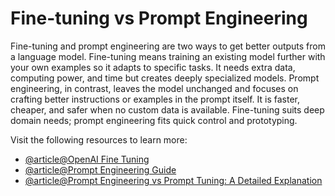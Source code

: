 # Fine-tuning vs Prompt Engineering

Fine-tuning and prompt engineering are two ways to get better outputs from a language model. Fine-tuning means training an existing model further with your own examples so it adapts to specific tasks. It needs extra data, computing power, and time but creates deeply specialized models. Prompt engineering, in contrast, leaves the model unchanged and focuses on crafting better instructions or examples in the prompt itself. It is faster, cheaper, and safer when no custom data is available. Fine-tuning suits deep domain needs; prompt engineering fits quick control and prototyping.

Visit the following resources to learn more:

- [@article@OpenAI Fine Tuning](https://platform.openai.com/docs/guides/fine-tuning)
- [@article@Prompt Engineering Guide](https://www.promptingguide.ai/)
- [@article@Prompt Engineering vs Prompt Tuning: A Detailed Explanation](https://medium.com/@aabhi02/prompt-engineering-vs-prompt-tuning-a-detailed-explanation-19ea8ce62ac4)